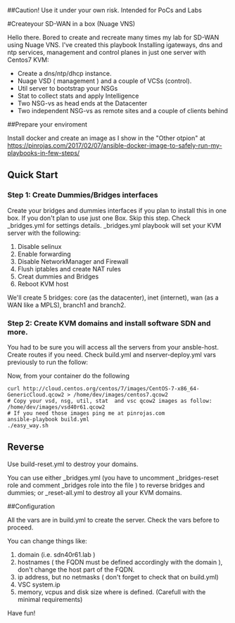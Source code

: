 ##Caution! Use it under your own risk. Intended for PoCs and Labs

#Createyour SD-WAN in a box (Nuage VNS)

Hello there. Bored to create and recreate many times my lab for SD-WAN using Nuage VNS. I've created this playbook
Installing igateways, dns and ntp services, management and control planes in just one server with Centos7 KVM:
- Create a dns/ntp/dhcp instance.
- Nuage VSD ( management ) and a couple of VCSs (control).
- Util server to bootstrap your NSGs
- Stat to collect stats and apply Intelligence
- Two NSG-vs as head ends at the Datacenter
- Two independent NSG-vs as remote sites and a couple of clients behind

##Prepare your enviroment

Install docker and create an image as I show in the "Other otpion" at https://pinrojas.com/2017/02/07/ansible-docker-image-to-safely-run-my-playbooks-in-few-steps/

## Quick Start

### Step 1: Create Dummies/Bridges interfaces
Create your bridges and dummies interfaces if you plan to install this in one box. If you don't plan to use just one Box. Skip this step.
Check _bridges.yml for settings details.
_bridges.yml playbook will set your KVM server with the following:

1. Disable selinux
2. Enable forwarding
3. Disable NetworkManager and Firewall
4. Flush iptables and create NAT rules
5. Creat dummies and Bridges
6. Reboot KVM host

We'll create 5 bridges: core (as the datacenter), inet (internet), wan (as a WAN like a MPLS), branch1 and branch2.

### Step 2: Create KVM domains and install software SDN and more.

You had to be sure you will access all the servers from your ansble-host. Create routes if you need.
Check build.yml and nserver-deploy.yml vars previously to run the follow:

Now, from your container do the following

```
curl http://cloud.centos.org/centos/7/images/CentOS-7-x86_64-GenericCloud.qcow2 > /home/dev/images/centos7.qcow2
# Copy your vsd, nsg, util, stat  and vsc qcow2 images as follow: /home/dev/images/vsd40r61.qcow2
# If you need those images ping me at pinrojas.com
ansible-playbook build.yml
./easy_way.sh
```

## Reverse

Use build-reset.yml to destroy your domains.

You can use either _bridges.yml (you have to uncomment _bridges-reset role and comment _bridges role into the file ) to reverse bridges and dummies; or _reset-all.yml to destroy all your KVM domains.

##Configuration

All the vars are in build.yml to create the server.
Check the vars before to proceed.

You can change things like:
1. domain (i.e. sdn40r61.lab )
2. hostnames ( the FQDN must be defined accordingly with the domain ), don't change the host part of the FQDN.
3. ip address, but no netmasks ( don't forget to check that on build.yml)
4. VSC system.ip
5. memory, vcpus and disk size where is defined. (Carefull with the minimal requirements)

Have fun!
